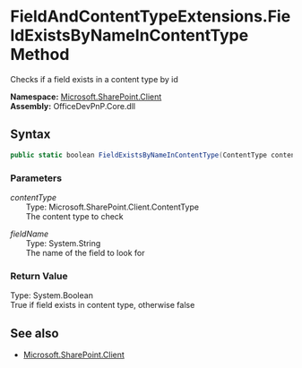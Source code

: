 # FieldAndContentTypeExtensions.FieldExistsByNameInContentType Method  
Checks if a field exists in a content type by id  

**Namespace:** [Microsoft.SharePoint.Client](Microsoft.SharePoint.Client.md)  
**Assembly:** OfficeDevPnP.Core.dll  
## Syntax
```C#
public static boolean FieldExistsByNameInContentType(ContentType contentType, String fieldName)
```
### Parameters
*contentType*  
&emsp;&emsp;Type: Microsoft.SharePoint.Client.ContentType  
&emsp;&emsp;The content type to check  
  
*fieldName*  
&emsp;&emsp;Type: System.String  
&emsp;&emsp;The name of the field to look for  
  
### Return Value
Type: System.Boolean  
True if field exists in content type, otherwise false

## See also
- [Microsoft.SharePoint.Client](Microsoft.SharePoint.Client.md)

